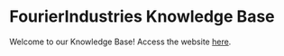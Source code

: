 # FourierIndustries Knowledge Base

Welcome to our Knowledge Base! Access the website [here](https://knowledge.fourier.industries).
